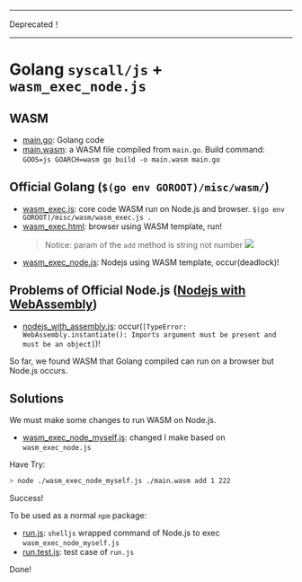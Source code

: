 --------------------------------

Deprecated！

--------------------------------

# Golang `syscall/js` + `wasm_exec_node.js`

## WASM

* [main.go](./main.go): Golang code
* [main.wasm](./main.wasm): a WASM file compiled from `main.go`. Build command: `GOOS=js GOARCH=wasm go build -o main.wasm main.go`

## Official Golang (`$(go env GOROOT)/misc/wasm/`)

* [wasm_exec.js](./wasm_exec.js): core code WASM run on Node.js and browser. `$(go env GOROOT)/misc/wasm/wasm_exec.js .`
* [wasm_exec.html](./wasm_exec.html):  browser using WASM template, run!
  > Notice: param of the `add` method is string not number
  > ![](https://i.imgur.com/4qJ6g9a.png)
* [wasm_exec_node.js](./wasm_exec_node.js): Nodejs using WASM template, occur(deadlock)!

## Problems of Official Node.js ([Nodejs with WebAssembly](https://nodejs.dev/en/learn/nodejs-with-webassembly/))

* [nodejs_with_assembly.js](./nodejs_with_assembly.js): occur(`[TypeError: WebAssembly.instantiate(): Imports argument must be present and must be an object]`)!

So far, we found WASM that Golang compiled can run on a browser but Node.js occurs.

## Solutions

We must make some changes to run WASM on Node.js.

* [wasm_exec_node_myself.js](./wasm_exec_node_myself.js): changed I make based on `wasm_exec_node.js`

Have Try:

```bash
> node ./wasm_exec_node_myself.js ./main.wasm add 1 222
```

Success!

To be used as a normal `npm` package:

* [run.js](./run.js): `shelljs` wrapped command of Node.js to exec `wasm_exec_node_myself.js`
* [run.test.js](./run.test.js): test case of `run.js`

Done!
